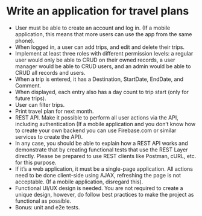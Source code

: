 # Write an application for travel plans

- User must be able to create an account and log in. (If a mobile application, this means that more users can use the app from the same phone).
- When logged in, a user can add trips, and edit and delete their trips.
- Implement at least three roles with different permission levels: a regular user would only be able to CRUD on their owned records, a user manager would be able to CRUD users, and an admin would be able to CRUD all records and users.
- When a trip is entered, it has a Destination, StartDate, EndDate, and Comment.
- When displayed, each entry also has a day count to trip start (only for future trips).
- User can filter trips.
- Print travel plan for next month.
- REST API. Make it possible to perform all user actions via the API, including authentication (If a mobile application and you don’t know how to create your own backend you can use Firebase.com or similar services to create the API).
- In any case, you should be able to explain how a REST API works and demonstrate that by creating functional tests that use the REST Layer directly. Please be prepared to use REST clients like Postman, cURL, etc. for this purpose.
- If it’s a web application, it must be a single-page application. All actions need to be done client-side using AJAX, refreshing the page is not acceptable. (If a mobile application, disregard this).
- Functional UI/UX design is needed. You are not required to create a unique design, however, do follow best practices to make the project as functional as possible.
- Bonus: unit and e2e tests.
